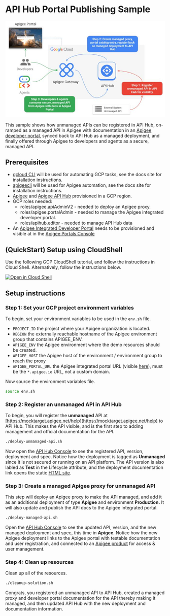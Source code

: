 # API Hub Portal Publishing Sample

![Architecture](./docs/architecture.jpg)

This sample shows how unmanaged APIs can be registered in API Hub, on-ramped as a managed API in Apigee with documentation in an [Apigee developer portal](https://cloud.google.com/apigee/docs/api-platform/publish/portal/build-integrated-portal), synced back to API Hub as a managed deployment, and finally offered through Apigee to developers and agents as a secure, managed API.

## Prerequisites
- [gcloud CLI](https://cloud.google.com/sdk/docs/install) will be used for automating GCP tasks, see the docs site for installation instructions.
- [apigeecli](https://github.com/apigee/apigeecli) will be used for Apigee automation, see the docs site for installation instructions.
- [Apigee](https://cloud.google.com/apigee/docs/api-platform/get-started/provisioning-intro) and [Apigee API Hub](https://cloud.google.com/apigee/docs/apihub/what-is-api-hub) provisioned in a GCP region.
- GCP roles needed:
  - roles/apigee.apiAdminV2 - needed to deploy an Apigee proxy.
  - roles/apigee.portalAdmin - needed to manage the Apigee integrated developer portal.
  - roles/apihub.editor - needed to manage API Hub data
- An [Apigee Integrated Developer Portal](https://cloud.google.com/apigee/docs/api-platform/publish/portal/build-integrated-portal) needs to be provisioned and visible at in the [Apigee Portals Console](https://console.cloud.google.com/apigee/portals)

## (QuickStart) Setup using CloudShell

Use the following GCP CloudShell tutorial, and follow the instructions in Cloud Shell. Alternatively, follow the instructions below.

[![Open in Cloud Shell](https://gstatic.com/cloudssh/images/open-btn.svg)](https://ssh.cloud.google.com/cloudshell/open?cloudshell_git_repo=https://github.com/GoogleCloudPlatform/apigee-samples&cloudshell_git_branch=main&cloudshell_workspace=.&cloudshell_tutorial=apihub-portal-publish/docs/cloudshell-tutorial.md)

## Setup instructions

### Step 1: Set your GCP project environment variables

To begin, set your environment variables to be used in the `env.sh` file.

* `PROJECT_ID` the project where your Apigee organization is located.
* `REGION` the externally reachable hostname of the Apigee environment group that contains APIGEE_ENV.
* `APIGEE_ENV` the Apigee environment where the demo resources should be created.
* `APIGEE_HOST` the Apigee host of the environment / environment group to reach the proxy
* `APIGEE_PORTAL_URL` the Apigee integrated portal URL (visible [here](https://console.cloud.google.com/apigee/portals)), must be the `*.apigee.io` URL, not a custom domain.

Now source the environment variables file.

```sh
source env.sh
```

### Step 2: Register an unmanaged API in API Hub

To begin, you will register the **unmanaged** API at [https://mocktarget.apigee.net/help](https://mocktarget.apigee.net/help) to API Hub. This makes the API visible, and is the first step to adding management and official documentation for the API.

```sh
./deploy-unmanaged-api.sh
```

Now open the [API Hub Console](https://console.cloud.google.com/apigee/api-hub/apis) to see the registered API, version, deployment and spec. Notice how the deployment is tagged as **Unmanaged** since it is not secured or running on an API platform. The API version is also labled as **Test** in the Lifecycle attribute, and the deployment documentation link opens the static [HTML site](https://mocktarget.apigee.net/help).

### Step 3: Create a managed Apigee proxy for unmanaged API

This step will deploy an Apigee proxy to make the API managed, and add it as an additional deployment of type **Apigee** and environment **Production.** It will also update and publish the API docs to the Apigee integrated portal.

```sh
./deploy-managed-api.sh
```

Open the [API Hub Console](https://console.cloud.google.com/apigee/api-hub/apis) to see the updated API, version, and the new managed deployment and spec, this time in **Apigee**. Notice how the new Apigee deployment links to the Apigee portal with testable documentation and user registration, and connected to an [Apigee product](https://cloud.google.com/apigee/docs/api-platform/publish/what-api-product) for access & user management.

### Step 4: Clean up resources

Clean up all of the resources.

```sh
./cleanup-solution.sh
```

Congrats, you registered an unmanaged API to API Hub, created a managed proxy and developer portal documentation for the API thereby making it managed, and then updated API Hub with the new deployment and documentation information.